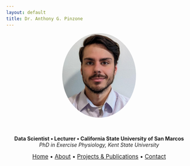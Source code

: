 ```yaml
---
layout: default
title: Dr. Anthony G. Pinzone
---
```




<div style="text-align: center;">
  <img src="Headshot.png" alt="Dr. Anthony G. Pinzone" width="200" style="border-radius: 50%;">
  <p><Dr. Anthony G. Pinzone><br>
  <p><strong>Data Scientist • Lecturer • California State University of San Marcos</strong><br>
  <em>PhD in Exercise Physiology, Kent State University</em></p>
</div>

<div style="text-align:center; font-size: 1.1em; margin-bottom: 1.5em;">
  <a href="/">Home</a> • 
  <a href="/about">About</a> • 
  <a href="/projects">Projects & Publications</a> • 
  <a href="/contact">Contact</a>
</div>
